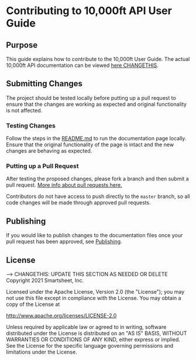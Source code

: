 # Contributing to 10,000ft API User Guide

## Purpose

This guide explains how to contribute to the 10,000ft User Guide. The actual 10,000ft API documentation can be viewed [here CHANGETHIS](link-to-published-content).

## Submitting Changes
The project should be tested locally before putting up a pull request to ensure that the changes are working as expected and original functionality is not affected.

### Testing Changes
Follow the steps in the [README.md](README.md#Running-the-Docs-Locally) to run the documentation page locally. Ensure that the original functionality of the page is intact and the new changes are behaving as expected.

### Putting up a Pull Request
After testing the proposed changes, please fork a branch and then submit a pull request. [More info about pull requests here.](https://help.github.com/en/articles/about-pull-requests)

Contributors do not have access to push directly to the `master` branch, so all code changes will be made through approved pull requests.

## Publishing
If you would like to publish changes to the documentation files once your pull request has been approved, see [Publishing](PUBLISHING.md).

## License
--> CHANGETHIS: UPDATE THIS SECTION AS NEEDED OR DELETE
Copyright 2021 Smartsheet, Inc.

Licensed under the Apache License, Version 2.0 (the
"License"); you may not use this file except in compliance
with the License. You may obtain a copy of the License at

http://www.apache.org/licenses/LICENSE-2.0

Unless required by applicable law or agreed to in writing,
software distributed under the License is distributed on an
"AS IS" BASIS, WITHOUT WARRANTIES OR CONDITIONS OF ANY KIND,
either express or implied. See the License for the specific
language governing permissions and limitations under the
License.

